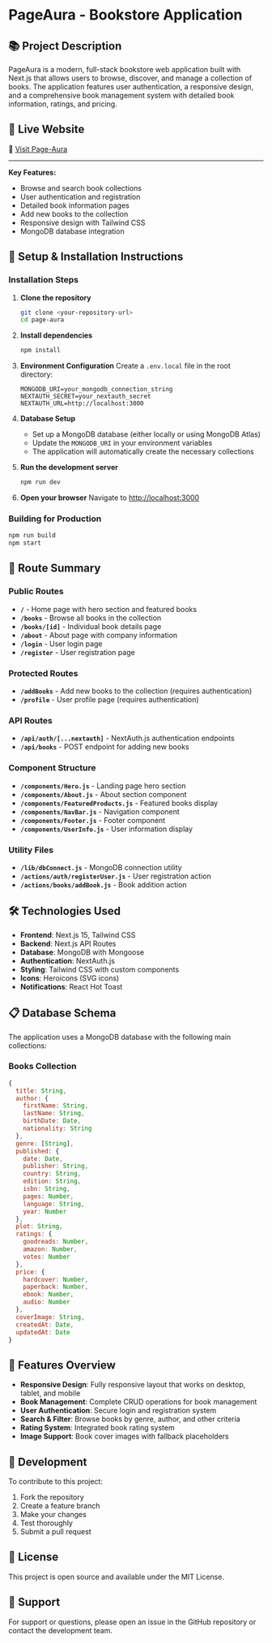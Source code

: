 # PageAura - Bookstore Application

## 📚 Project Description

PageAura is a modern, full-stack bookstore web application built with Next.js that allows users to browse, discover, and manage a collection of books. The application features user authentication, a responsive design, and a comprehensive book management system with detailed book information, ratings, and pricing.

## 🚀 Live Website

🔗 [Visit Page-Aura](https://page-aura.vercel.app/)

---

**Key Features:**
- Browse and search book collections
- User authentication and registration
- Detailed book information pages
- Add new books to the collection
- Responsive design with Tailwind CSS
- MongoDB database integration

## 🚀 Setup & Installation Instructions

### Installation Steps

1. **Clone the repository**
   ```bash
   git clone <your-repository-url>
   cd page-aura
   ```

2. **Install dependencies**
   ```bash
   npm install
   ```

3. **Environment Configuration**
   Create a `.env.local` file in the root directory:
   ```env
   MONGODB_URI=your_mongodb_connection_string
   NEXTAUTH_SECRET=your_nextauth_secret
   NEXTAUTH_URL=http://localhost:3000
   ```

4. **Database Setup**
   - Set up a MongoDB database (either locally or using MongoDB Atlas)
   - Update the `MONGODB_URI` in your environment variables
   - The application will automatically create the necessary collections

5. **Run the development server**
   ```bash
   npm run dev
   ```

6. **Open your browser**
   Navigate to [http://localhost:3000](http://localhost:3000)

### Building for Production
```bash
npm run build
npm start
```

## 📁 Route Summary

### Public Routes
- **`/`** - Home page with hero section and featured books
- **`/books`** - Browse all books in the collection
- **`/books/[id]`** - Individual book details page
- **`/about`** - About page with company information
- **`/login`** - User login page
- **`/register`** - User registration page

### Protected Routes
- **`/addBooks`** - Add new books to the collection (requires authentication)
- **`/profile`** - User profile page (requires authentication)

### API Routes
- **`/api/auth/[...nextauth]`** - NextAuth.js authentication endpoints
- **`/api/books`** - POST endpoint for adding new books

### Component Structure
- **`/components/Hero.js`** - Landing page hero section
- **`/components/About.js`** - About section component
- **`/components/FeaturedProducts.js`** - Featured books display
- **`/components/NavBar.js`** - Navigation component
- **`/components/Footer.js`** - Footer component
- **`/components/UserInfo.js`** - User information display

### Utility Files
- **`/lib/dbConnect.js`** - MongoDB connection utility
- **`/actions/auth/registerUser.js`** - User registration action
- **`/actions/books/addBook.js`** - Book addition action

## 🛠️ Technologies Used

- **Frontend**: Next.js 15, Tailwind CSS
- **Backend**: Next.js API Routes
- **Database**: MongoDB with Mongoose
- **Authentication**: NextAuth.js
- **Styling**: Tailwind CSS with custom components
- **Icons**: Heroicons (SVG icons)
- **Notifications**: React Hot Toast

## 📋 Database Schema

The application uses a MongoDB database with the following main collections:

### Books Collection
```javascript
{
  title: String,
  author: {
    firstName: String,
    lastName: String,
    birthDate: Date,
    nationality: String
  },
  genre: [String],
  published: {
    date: Date,
    publisher: String,
    country: String,
    edition: String,
    isbn: String,
    pages: Number,
    language: String,
    year: Number
  },
  plot: String,
  ratings: {
    goodreads: Number,
    amazon: Number,
    votes: Number
  },
  price: {
    hardcover: Number,
    paperback: Number,
    ebook: Number,
    audio: Number
  },
  coverImage: String,
  createdAt: Date,
  updatedAt: Date
}
```

## 🎨 Features Overview

- **Responsive Design**: Fully responsive layout that works on desktop, tablet, and mobile
- **Book Management**: Complete CRUD operations for book management
- **User Authentication**: Secure login and registration system
- **Search & Filter**: Browse books by genre, author, and other criteria
- **Rating System**: Integrated book rating system
- **Image Support**: Book cover images with fallback placeholders

## 🔧 Development

To contribute to this project:

1. Fork the repository
2. Create a feature branch
3. Make your changes
4. Test thoroughly
5. Submit a pull request

## 📝 License

This project is open source and available under the MIT License.

## 🤝 Support

For support or questions, please open an issue in the GitHub repository or contact the development team.
